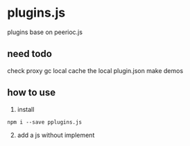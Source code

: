 # plugins.js
plugins base on peerioc.js

## need todo 
check proxy gc
local cache the local plugin.json
make demos


## how to use
1. install
```shell
npm i --save pplugins.js
```
2. add a js without implement


